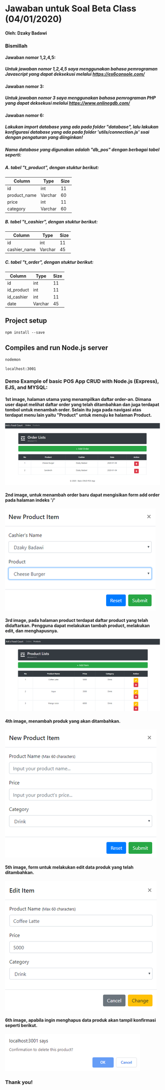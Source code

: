 # Jawaban untuk Soal Beta Class (04/01/2020)
#### Oleh: Dzaky Badawi

### Bismillah
#### Jawaban nomor 1,2,4,5:
##### Untuk jawaban nomor 1,2,4,5 saya menggunakan bahasa pemrograman Javascript yang dapat deksekusi melalui https://es6console.com/

#### Jawaban nomor 3:
##### Untuk jawaban nomor 3 saya menggunakan bahasa pemrograman PHP yang dapat deksekusi melalui https://www.onlinegdb.com/

#### Jawaban nomor 6:
##### Lakukan import database yang ada pada folder "database", lalu lakukan konfigurasi database yang ada pada folder 'utils/connection.js' ssai dengan pengaturan yang diinginkan!

##### Nama database yang digunakan adalah "db_pos" dengan berbagai tabel seperti:
##### A. tabel "t_product", dengan stuktur berikut:
Column | Type | Size
------------ | -------------| -------------
id | int | 11
product_name | Varchar | 60
price | int | 11
category | Varchar | 60

##### B. tabel "t_cashier", dengan stuktur berikut:
Column | Type | Size
------------ | -------------| -------------
id | int | 11
cashier_name | Varchar | 45

##### C. tabel "t_order", dengan stuktur berikut:
Column | Type | Size
------------ | -------------| -------------
id | int | 11
id_product | int | 11
id_cashier | int | 11
date | Varchar | 45

## Project setup
```
npm install --save
```
## Compiles and run Node.js server
```
nodemon
```
```
localhost:3001
```

### Demo Example of basic POS App CRUD with Node.js (Express), EJS, and MYSQL:
#### 1st image, halaman utama yang menampilkan daftar order-an. Dimana user dapat melihat daftar order yang telah ditambahkan dan juga terdapat tombol untuk menambah order. Selain itu juga pada navigasi atas terdapat menu lain yaitu "Product" untuk menuju ke halaman Product.

![First image](https://github.com/badawi1713/soal-beta-class/blob/master/jawaban-06/pos-app-basic/public/images/1.PNG)

#### 2nd image, untuk menambah order baru dapat mengisikan form add order pada halaman indeks '/'

![Second image](https://github.com/badawi1713/soal-beta-class/blob/master/jawaban-06/pos-app-basic/public/images/2.PNG)

#### 3rd image, pada halaman product terdapat daftar product yang telah didaftarkan. Pengguna dapat melakukan tambah product, melakukan edit, dan menghapusnya.

![Third image](https://github.com/badawi1713/soal-beta-class/blob/master/jawaban-06/pos-app-basic/public/images/3.PNG)

#### 4th image, menambah produk yang akan ditambahkan.

![Fourth image](https://github.com/badawi1713/soal-beta-class/blob/master/jawaban-06/pos-app-basic/public/images/4.PNG)

#### 5th image, form untuk melakukan edit data produk yang telah ditambahkan.

![Fifth image](https://github.com/badawi1713/soal-beta-class/blob/master/jawaban-06/pos-app-basic/public/images/5.PNG)

#### 6th image, apabila ingin menghapus data produk akan tampil konfirmasi seperti berikut.

![Sixth image](https://github.com/badawi1713/soal-beta-class/blob/master/jawaban-06/pos-app-basic/public/images/6.PNG)

### Thank you!
